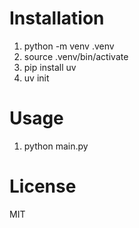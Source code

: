 # Installation

1. python -m venv .venv
2. source .venv/bin/activate
3. pip install uv
4. uv init

# Usage

1. python main.py

# License

MIT